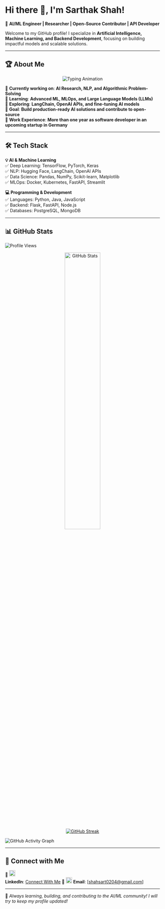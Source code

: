 # Hi there 👋, I'm Sarthak Shah!

🚀 **AI/ML Engineer | Researcher | Open-Source Contributor | API Developer**  

Welcome to my GitHub profile! I specialize in **Artificial Intelligence, Machine Learning, and Backend Development**, focusing on building impactful models and scalable solutions.

---

## 🏆 About Me  

<div align="center">
  <img src="https://readme-typing-svg.demolab.com?font=Fira+Code&size=24&pause=1000&color=blue&width=600&lines=AI+%26+Machine+Learning+Engineer;Deep+Learning+Researcher;Data+Science+Enthusiast;Open-Source+Contributor;Backend+%26+API+Developer;" alt="Typing Animation" />
</div>

🔹 **Currently working on**: **AI Research, NLP, and Algorithmic Problem-Solving**  
🔹 **Learning**: **Advanced ML, MLOps, and Large Language Models (LLMs)**  
🔹 **Exploring**: **LangChain, OpenAI APIs, and fine-tuning AI models**  
🔹 **Goal**: **Build production-ready AI solutions and contribute to open-source**  
🔹 **Work Experience**: **More than one year as software developer in an upcoming startup in Germany**

---
<!---
## 🚀 Featured AI/ML Projects  

🔬 **[Project Name 1](#)** – Built a deep learning model using **PyTorch & TensorFlow** to solve [problem].  
📊 **[Project Name 2](#)** – Developed a **NLP chatbot** using **OpenAI GPT & LangChain**, deployed with **FastAPI**.  
⚡ **[Project Name 3](#)** – Implemented **MLOps pipelines** for scalable AI model deployment.  

> 📌 *Explore my repositories for more AI/ML projects!*  
-->

## 🛠️ Tech Stack  

**💡 AI & Machine Learning**  
✅ Deep Learning: TensorFlow, PyTorch, Keras  
✅ NLP: Hugging Face, LangChain, OpenAI APIs  
✅ Data Science: Pandas, NumPy, Scikit-learn, Matplotlib  
✅ MLOps: Docker, Kubernetes, FastAPI, Streamlit  

**💻 Programming & Development**  
✅ Languages: Python, Java, JavaScript  
✅ Backend: Flask, FastAPI, Node.js  
✅ Databases: PostgreSQL, MongoDB  

---

## 📊 GitHub Stats  

![Profile Views](https://komarev.com/ghpvc/?username=saither0204&color=blue&style=flat)

<div align="center">
  <img src="https://github-readme-stats.vercel.app/api?username=saither0204&show_icons=true&theme=tokyonight&border_radius=10&card_width=500&card_height=200&background=0%2CEBEBEB00%2CEB545400" alt="GitHub Stats" width="48%"/>
</div>
<div align="center">
  <a href="https://git.io/streak-stats"><img src="https://streak-stats.demolab.com?user=saither0204&theme=tokyonight&border_radius=10&card_width=500&card_height=200&background=0%2CEBEBEB00%2CEB545400" alt="GitHub Streak" /></a>
</div>

![GitHub Activity Graph](https://github-readme-activity-graph.vercel.app/graph?username=saither0204&theme=tokyo-night&border_radius=10&card_width=500&card_height=200&background=0%2CEBEBEB00%2CEB545400)

---
<!--
## 🏆 Certifications & Achievements  

🎓 **[AI/ML Certification](#)** – Completed advanced AI/ML training  
🏆 **[Hackathon/Competition Win](#)** – Awarded for developing an AI-driven solution  
📜 **[Research Paper (if any)](#)** – Published in [journal/conference]  

---

## 📚 Blog & Articles  

✍️ **[My Medium Blog](#)** – Writing about AI, ML, and system design  
📢 **[LinkedIn Articles](#)** – Sharing insights on AI trends and projects  

---
-->
## 🤝 Connect with Me  

💼 <img src="https://cdn.jsdelivr.net/npm/simple-icons@v6/icons/linkedin.svg" width="20" height="20">  
**LinkedIn**: <a href="https://www.linkedin.com/in/shahsart/" target="_blank" rel="noopener noreferrer">Connect With Me</a>
📧 <img src="https://cdn.jsdelivr.net/npm/simple-icons@v6/icons/gmail.svg" width="20" height="20"> **Email**: [shahsart0204@gmail.com]
 
<!--
🌍 **Portfolio**: [your-portfolio.com](#)  
-->
---

🚀 *Always learning, building, and contributing to the AI/ML community!*  *I will try to keep my profile updated!*
